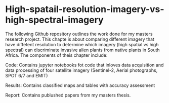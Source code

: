 # High-spatail-resolution-imagery-vs-high-spectral-imagery
The following Github repository outlines the work done for my masters research project. This chapte is about comparing different imagery that have diffetent resolution to determine which imagery (high spatial vs high spectral) can discriminate invasive alien plants from native plants in South Africa. 
The components of theis chapter include:

Code: Contains jupyter notebooks fot code that inloves data acquisition and data processing of four satellite imagery (Sentinel-2, Aerial photographs, SPOT 6/7 and EMIT)

Results: Contains classified maps and tables with accuracy assessment

Report: Contains publushed papers from my masters thesis.
